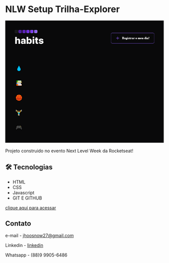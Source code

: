 # NLW Setup Trilha-Explorer

![preview](./img/fundo.png)

Projeto construido no evento Next Level Week da Rocketseat!

## 🛠 Tecnologias

-  HTML
-  CSS
-  Javascript
-  GIT E GITHUB

[clique aqui para acessar](https://jhoomeeg.github.io/NLW-SETUP/)

## Contato 

e-mail - jhoosnow27@gmail.com

Linkedin - [linkedin](https://www.linkedin.com/in/jhoo-snow/)

Whatsapp - (88)9 9905-6486
